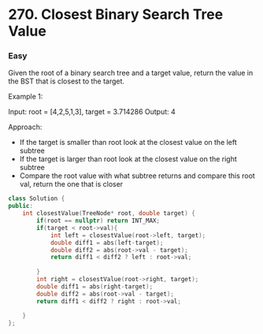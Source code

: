 # 270. Closest Binary Search Tree Value
### Easy

Given the root of a binary search tree and a target value, return the value in the BST that is closest to the target.


Example 1:

Input: root = [4,2,5,1,3], target = 3.714286
Output: 4

Approach:
* If the target is smaller than root look at the closest value on the left subtree
* If the target is larger than root look at the closest value on the right subtree
* Compare the root value with what subtree returns and compare this root val, return the one that is closer

```cpp
class Solution {
public:
    int closestValue(TreeNode* root, double target) {
        if(root == nullptr) return INT_MAX;
        if(target < root->val){
            int left = closestValue(root->left, target);
            double diff1 = abs(left-target);
            double diff2 = abs(root->val - target);
            return diff1 < diff2 ? left : root->val;
            
        }
        int right = closestValue(root->right, target);
        double diff1 = abs(right-target);
        double diff2 = abs(root->val - target);
        return diff1 < diff2 ? right : root->val;
        
    }
};
```
